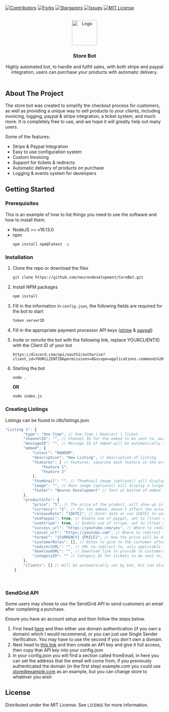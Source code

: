 <div id="top"></div>

[![Contributors][contributors-shield]][contributors-url]
[![Forks][forks-shield]][forks-url]
[![Stargazers][stars-shield]][stars-url]
[![Issues][issues-shield]][issues-url]
[![MIT License][license-shield]][license-url]

<!-- PROJECT LOGO -->
<br />
<div align="center">
  <img src="https://cdn.discordapp.com/attachments/849289892068065310/954062297003860028/logo.png" alt="Logo" width="80" height="80">

  <h3 align="center">Store Bot</h3>

  <p align="center">
    Highly automated bot, to handle and fulfill sales, with both stripe and paypal integration, users can purchase your products with automatic delivery.
    <br />
    <br />
  </p>
</div>

<!-- ABOUT THE PROJECT -->
## About The Project

The store bot was created to simplify the checkout process for customers, as well as providing a unique way to sell products to your clients, including invoicing, logging, paypal & stripe integration, a ticket system, and much more. It is completely free to use, and we hope it will greatly help out many users.

Some of the features:
* Stripe & Paypal Integration
* Easy to use configuration system
* Custom Invoicing
* Support for tickets & redirects
* Automatic delivery of products on purchase
* Logging & events system for developers

<!-- GETTING STARTED -->
## Getting Started

### Prerequisites

This is an example of how to list things you need to use the software and how to install them.
* NodeJS >= v16.13.0
* npm
  ```sh
  npm install npm@latest -g
  ```

### Installation

1. Clone the repo or download the files
   ```sh
   git clone https://github.com/neurondevelopment/CoreBot.git
   ```
2. Install NPM packages
   ```sh
   npm install
   ```
3. Fill in the information in `config.json`, the following fields are required for the bot to start
   ```js
   token serverID
   ```
4. Fill in the appropriate payment processor API keys ([stripe](https://dashboard.stripe.com/apikeys) & [paypal](https://developer.paypal.com/developer/applications))
5. Invite or reinvite the bot with the following link, replace YOURCLIENTID with the Client ID of your bot
   ```
   https://discord.com/api/oauth2/authorize?client_id=YOURCLIENTID&permissions=8&scope=applications.commands%20bot
   ```
6. Starting the bot
   ```sh
   node .
   ```
   **OR**
   
   ```sh
   node index.js
   ```

### Creating Listings

Listings can be found in /db/listings.json

```js
"Listing 1": {
        "type": "One-Time", // One-Time | Redirect | Ticket
        "channelID": "", // Channel ID for the embed to be sent to, must be set for the listing to show up.
        "messageID": "", // Message ID of embed will be automatically set by the bot
        "embed": {
            "colour": "RANDOM",
            "description": "New Listing", // Description of listing
            "features": [ // Features, separate each feature in the array
                "Feature 1",
                "Feature 2"
            ],
            "thumbnail": "", // Thumbnail image (optional) will display a square image in top-right of embed (provide a link)
            "image": "", // Main image (optional) will display a larger image at the bottom of the embed (provide a link)
            "footer": "Neuron Development" // Text at bottom of embed
        },
        "productInfo": {
            "price": "5", // The price of the product, will show up in the embed and also change the price in paypal / stripe
            "currency": "£", // For the embed, doesn't affect the actual price of the product
            "releaseDate": "{DATE}", // Enter date or use {DATE} to use current date
            "usePaypal": true, // Enable use of paypal, set to (true) or (false)
            "useStripe": true, // Enable use of stripe, set to (true) or (false)
            "success_url": "https://youtube.com/yes", // Where to redirect the user after a successful purchase
            "cancel_url": "https://youtube.com", // Where to redirect the user if they cancel a purchase
            "format": "{CURRENCY} {PRICE}", // How the price will be displayed in the embed use {CURRENCY} and {PRICE}
            "customerRoles": [], // Roles to give to the customer after purchasing. (Will also add global customer roles set in main config)
            "redirectURL": "", // URL to redirect to, only applicable if using (Redirect) type
            "downloadURL": "", // Download link to provide to customers, only applicable if using (One-Time) type. Leave blank to disable download button
            "categoryID": "" // Category ID for tickets to be sent to, only applicable if using (Ticket) type
        },
        "clients": [] // Will be automatically set by bot, but can also be manually changed if required. It just uses the user's IDs in an array.
    } 
```
<br>

### SendGrid API

Some users may chose to use the SendGrid API to send customers an email after completing a purchase.

Ensure you have an account setup and then follow the steps below.

1. First head [here](https://app.sendgrid.com/settings/sender_auth) and then either use domain authentication (if you own a domain) which I would recommend, or you can just use Single Sender Verification. You may have to use the second if you don't own a domain.
2. Next head to [this link](https://app.sendgrid.com/settings/api_keys) and then create an API key and give it full access, then copy that API key into your config.json
3. In your config.json you will find a section called fromEmail, in here you can set the address that the email will come from, if you previously authenticated the domain (in the first step) example.com you could use store@example.com as an example, but you can change store to whatever you wish




<!-- LICENSE -->
## License

Distributed under the MIT License. See `LICENSE` for more information.

<!-- MARKDOWN LINKS & IMAGES -->
<!-- https://www.markdownguide.org/basic-syntax/#reference-style-links -->
[contributors-shield]: https://img.shields.io/github/contributors/neurondevelopment/StoreBot.svg?style=for-the-badge
[contributors-url]: https://github.com/neurondevelopment/StoreBot/graphs/contributors
[forks-shield]: https://img.shields.io/github/forks/neurondevelopment/StoreBot.svg?style=for-the-badge
[forks-url]: https://github.com/neurondevelopment/StoreBot/network/members
[stars-shield]: https://img.shields.io/github/stars/neurondevelopment/StoreBot.svg?style=for-the-badge
[stars-url]: https://github.com/neurondevelopment/StoreBot/stargazers
[issues-shield]: https://img.shields.io/github/issues/neurondevelopment/StoreBot.svg?style=for-the-badge
[issues-url]: https://github.com/neurondevelopment/StoreBot/issues
[license-shield]: https://img.shields.io/github/license/neurondevelopment/StoreBot.svg?style=for-the-badge
[license-url]: https://github.com/neurondevelopment/StoreBot/blob/master/LICENSE.txt

